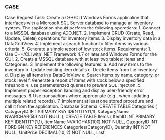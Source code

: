 
### CASE
Case Reguest 
Task: Create a C++/CLI Windows Forms application that interfaces with a Microsoft SQL Server database to manage an inventory system. The application should perform the following operations: 1. Connect to a MSSQL database using ADO.NET. 2. Implement CRUD (Create, Read, Update, Delete) operations for inventory items. 3. Display inventory data in a DataGridView. 4. Implement a search function to filter items by various criteria. 5. Generate a simple report of low stock items. Requirements: 1. Use C++/CLI with .NET Framework 4.7 or later and Windows Forms for the GUI. 2. Create a MSSQL database with at least two tables: Items and Categories. 3. Implement the following features: a. Add new items to the inventory b. Update existing item details c. Delete items from the inventory d. Display all items in a DataGridView e. Search items by name, category, or stock level f. Generate a report of items with stock below a specified threshold 4. Use parameterized queries to prevent SQL injection. 5. Implement proper exception handling and display user-friendly error messages. 6. Use transactions where appropriate (e.g., when updating multiple related records). 7. Implement at least one stored procedure and call it from the application. Database Schema: CREATE TABLE Categories ( CategoryID INT PRIMARY KEY IDENTITY(1,1), CategoryName NVARCHAR(50) NOT NULL ); CREATE TABLE Items ( ItemID INT PRIMARY KEY IDENTITY(1,1), ItemName NVARCHAR(100) NOT NULL, CategoryID INT FOREIGN KEY REFERENCES Categories(CategoryID), Quantity INT NOT NULL, UnitPrice DECIMAL(10, 2) NOT NULL, Last
